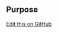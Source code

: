 ## Purpose

[Edit this on GitHub](https://github.com/wellcometrust/wellcomecollection.org/edit/master/common/views/components/BookPromo/README.md)
